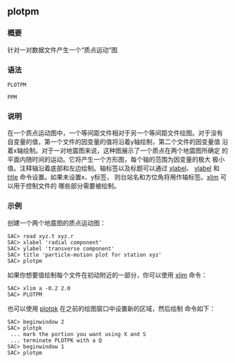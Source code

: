 ## plotpm

### 概要

针对一对数据文件产生一个“质点运动”图

### 语法

``` {.bash}
PLOTPM
```
``` {.bash}
PPM
```

### 说明

在一个质点运动图中，一个等间距文件相对于另一个等间距文件绘图。对于没有
自变量的值，第一个文件的因变量的值将沿着y轴绘制，第二个文件的因变量值
沿着x轴绘制。对于一对地震图来说，这种图展示了一个质点在两个地震图所确定
的平面内随时间的运动。它将产生一个方形图，每个轴的范围为因变量的极大
极小值。注释轴沿着底部和左边绘制。轴标签以及标题可以通过
[xlabel](/commands/xlabel.md)、 [ylabel](/commands/ylabel.md) 和
[title](/commands/title.md) 命令设置。如果未设置x、y标签，
则台站名和方位角将用作轴标签。[xlim](/commands/xlim.md)
可以用于控制文件的 哪些部分需要被绘制。

### 示例

创建一个两个地震图的质点运动图：

``` {.bash}
SAC> read xyz.t xyz.r
SAC> xlabel 'radial component'
SAC> ylabel 'transverse component'
SAC> title 'particle-motion plot for station xyz'
SAC> plotpm
```

如果你想要值绘制每个文件在初动附近的一部分，你可以使用
[xlim](/commands/xlim.md) 命令：

``` {.bash}
SAC> xlim a -0.2 2.0
SAC> PLOTPM
```

也可以使用 [plotpk](/commands/plotpk.md)
在之前的绘图窗口中设置新的区域，然后绘制 命令如下：

``` {.bash}
SAC> beginwindow 2
SAC> plotpk
 ... mark the portion you want using X and S
 ... terminate PLOTPK with a Q
SAC> beginwindow 1
SAC> plotpm
```
